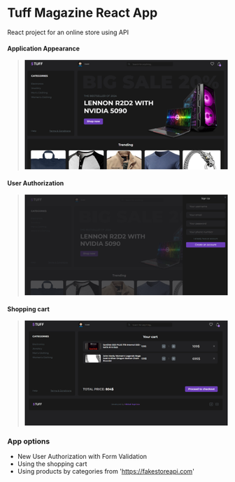 # Tuff Magazine React App

React project for an online store using API

#### Application Appearance
> ![Slide 1](./demo/Slide_1.png)

#### User Authorization
> ![Slide 2](./demo/Slide_2.png)

#### Shopping cart
> ![Slide 3](./demo/Slide_3.png)

### App options
* New User Authorization with Form Validation
* Using the shopping cart
* Using products by categories from 'https://fakestoreapi.com'
